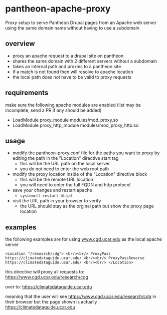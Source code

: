 # pantheon-apache-proxy
Proxy setup to serve Pantheon Drupal pages from an Apache web server using the same domain name without having to use a subdomain


## overview
- proxy an apache request to a drupal site on pantheon
- shares the same domain with 2 different servers without a subdomain 
- takes an internal path and proxies to a pantheon site
- if a match is not found then will resolve to apache location
- the local path does not have to be valid to proxy requests

## requirements
make sure the following apache modules are enabled (list may be incomplete, send a PR if any should be added)
- LoadModule proxy_module modules/mod_proxy.so
- LoadModule proxy_http_module modules/mod_proxy_http.so


## usage
- modify the pantheon-proxy.conf file for the paths you want to proxy by editing the path in the "Location" directive start tag
  - this will be the URL path on the local server
  - you do not need to enter the web root path
- modify the proxy location inside of the "Location" directive block
  - this will be the remote URL location
  - you will need to enter the full FQDN and http protocol
- save your changes and restart apache
  - `systemctl restart httpd`
- visit the URL path in your browser to verify
  - the URL should stay as the orginal path but show the proxy page location


## examples
the following examples are for using www.cgd.ucar.edu as the local apache server

`<Location "/research/cdg"> <br/><br/>
	ProxyPass https://climatedataguide.ucar.edu/ <br/><br/>
	ProxyPassReverse https://climatedataguide.ucar.edu/ <br/><br/>
</Location>`

this directive will proxy all requests to:
https://www.cgd.ucar.edu/research/cdg

over to:
https://climatedataguide.ucar.edu

meaning that the user will see https://www.cgd.ucar.edu/research/cdg in their browser but the page shown is actually https://climatedataguide.ucar.edu